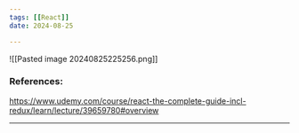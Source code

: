 ```yaml
--- 
tags: [[React]]
date: 2024-08-25

---
```


![[Pasted image 20240825225256.png]]


### References:
https://www.udemy.com/course/react-the-complete-guide-incl-redux/learn/lecture/39659780#overview

---



